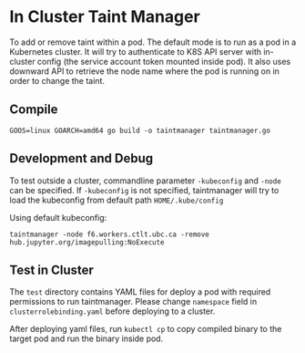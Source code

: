 In Cluster Taint Manager
==========================

To add or remove taint within a pod. The default mode is to run as a pod in a Kubernetes cluster. It will try to
authenticate to K8S API server with in-cluster config (the service account token mounted inside pod). It also uses
downward API to retrieve the node name where the pod is running on in order to change the taint.

Compile
---------

```
GOOS=linux GOARCH=amd64 go build -o taintmanager taintmanager.go
```

Development and Debug
-----------------------

To test outside a cluster, commandline parameter `-kubeconfig` and `-node` can be specified. If `-kubeconfig` is not
specified, taintmanager will try to load the kubeconfig from default path `HOME/.kube/config`

Using default kubeconfig:
```
taintmanager -node f6.workers.ctlt.ubc.ca -remove hub.jupyter.org/imagepulling:NoExecute
```

Test in Cluster
-------

The `test` directory contains YAML files for deploy a pod with required permissions to run taintmanager.
Please change `namespace` field in `clusterrolebinding.yaml` before deploying to a cluster.

After deploying yaml files, run `kubectl cp` to copy compiled binary to the target pod and run the binary inside pod.
